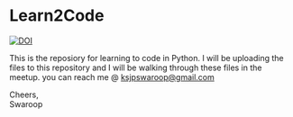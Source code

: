 # Learn2Code

[![DOI](https://zenodo.org/badge/DOI/10.5281/zenodo.1145460.svg)](https://doi.org/10.5281/zenodo.1145460)

This is the reposiory for learning to code in Python. I will be uploading the files to this repository and I will be walking through these files in the meetup.
you can reach me @ ksjpswaroop@gmail.com  
  
  Cheers,   
  Swaroop
